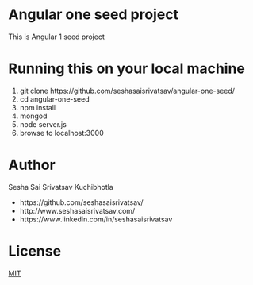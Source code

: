  <h1>Angular one seed project</h1>
<p>This is Angular 1 seed project</p>

 <h1>Running this on your local machine</h1>
 
<ol>
  <li>git clone https://github.com/seshasaisrivatsav/angular-one-seed/</li>
<li>cd angular-one-seed</li>
<li>npm install</li>
<li>mongod</li>
<li>node server.js</li>
<li>browse to localhost:3000</li>
  </ol>




<h1>Author</h1>
<p>Sesha Sai Srivatsav Kuchibhotla</p>
<ul>
  <li>https://github.com/seshasaisrivatsav/</li>
  <li>http://www.seshasaisrivatsav.com/</li>
  <li>https://www.linkedin.com/in/seshasaisrivatsav</li>
</ul>


<h1>License</h1>
<p><a href="https://github.com/seshasaisrivatsav/srivatsav-resume/blob/master/LICENSE">MIT</a></p>
